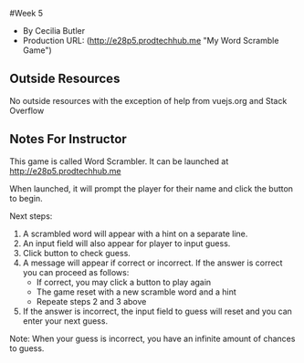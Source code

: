 ﻿
#Week 5

 - By Cecilia Butler
 - Production URL:  (http://e28p5.prodtechhub.me "My Word Scramble Game")


## Outside Resources

No outside resources with the exception of help from vuejs.org and Stack Overflow

## Notes For Instructor

This game is called Word Scrambler.  It can be launched at http://e28p5.prodtechhub.me 

When launched, it will prompt the player for their name and click the button to begin.

Next steps:
1. A scrambled word will appear with a hint on a separate line.
2. An input field will also appear for player to input guess.
3. Click button to check guess.
4. A message will appear if correct or incorrect. If the answer is correct you can proceed as follows:
	* If correct, you may click a button to play again
	* The game reset with a new scramble word and a hint
	* Repeate steps 2 and 3 above
5. If the answer is incorrect, the input field to guess will reset and you can enter your next guess.

Note:  When your guess is incorrect, you have an infinite amount of chances to guess.
